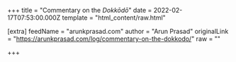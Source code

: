 
+++
title = "Commentary on the <cite>Dokkōdō</cite>"
date = 2022-02-17T07:53:00.000Z
template = "html_content/raw.html"

[extra]
feedName = "arunkprasad.com"
author = "Arun Prasad"
originalLink = "https://arunkprasad.com/log/commentary-on-the-dokkodo/"
raw = ""

+++

